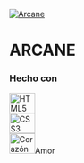 [![Arcane](https://i.postimg.cc/W12FSNRr/Arcane.jpg "Arcane")](https://i.postimg.cc/W12FSNRr/Arcane.jpg "Arcane")


ARCANE
=============

### Hecho con

<a href="https://developer.mozilla.org/en-US/docs/Glossary/HTML5" target="_blank" rel="noreferrer"><img src="https://raw.githubusercontent.com/danielcranney/readme-generator/main/public/icons/skills/html5-colored.svg" width="46" height="36" alt="HTML5" /></a></br>
<a href="https://www.w3.org/TR/CSS/#css" target="_blank" rel="noreferrer"><img src="https://raw.githubusercontent.com/danielcranney/readme-generator/main/public/icons/skills/css3-colored.svg" width="46" height="36" alt="CSS3" /></a></br>
<img src="https://static.vecteezy.com/system/resources/previews/001/187/434/non_2x/heart-png.png" width="46" height="36" alt="Corazón" />Amor
